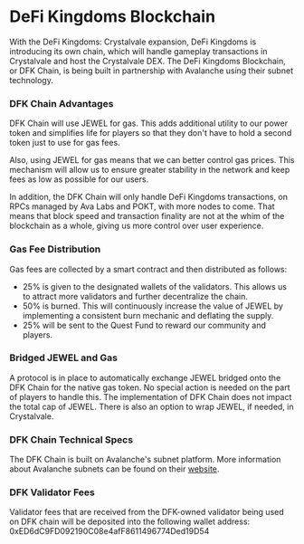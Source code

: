 # DeFi Kingdoms Blockchain

With the DeFi Kingdoms: Crystalvale expansion, DeFi Kingdoms is introducing its own chain, which will handle gameplay transactions in Crystalvale and host the Crystalvale DEX. The DeFi Kingdoms Blockchain, or DFK Chain, is being built in partnership with Avalanche using their subnet technology.

### DFK Chain Advantages

DFK Chain will use JEWEL for gas. This adds additional utility to our power token and simplifies life for players so that they don't have to hold a second token just to use for gas fees.

Also, using JEWEL for gas means that we can better control gas prices. This mechanism will allow us to ensure greater stability in the network and keep fees as low as possible for our users.

In addition, the DFK Chain will only handle DeFi Kingdoms transactions, on RPCs managed by Ava Labs and POKT, with more nodes to come. That means that block speed and transaction finality are not at the whim of the blockchain as a whole, giving us more control over user experience.&#x20;

### Gas Fee Distribution

Gas fees are collected by a smart contract and then distributed as follows:

* 25% is given to the designated wallets of the validators. This allows us to attract more validators and further decentralize the chain.
* 50% is burned. This will continuously increase the value of JEWEL by implementing a consistent burn mechanic and deflating the supply.
* 25% will be sent to the Quest Fund to reward our community and players.

### Bridged JEWEL and Gas

A protocol is in place to automatically exchange JEWEL bridged onto the DFK Chain for the native gas token. No special action is needed on the part of players to handle this. The implementation of DFK Chain does not impact the total cap of JEWEL. There is also an option to wrap JEWEL, if needed, in Crystalvale.

### DFK Chain Technical Specs

The DFK Chain is built on Avalanche's subnet platform. More information about Avalanche subnets can be found on their [website](https://docs.avax.network/build/tutorials/platform/subnets/).

### DFK Validator Fees

Validator fees that are received from the DFK-owned validator being used on DFK chain will be deposited into the following wallet address:\
0xED6dC9FD092190C08e4afF8611496774Ded19D54
